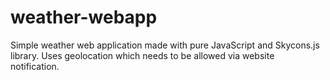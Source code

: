 # weather-webapp
Simple weather web application made with pure JavaScript and Skycons.js library. Uses geolocation which needs to be allowed via website notification.
